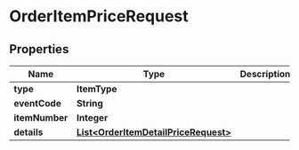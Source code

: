 

# OrderItemPriceRequest


## Properties

| Name | Type | Description | Notes |
|------------ | ------------- | ------------- | -------------|
|**type** | **ItemType** |  |  [optional] |
|**eventCode** | **String** |  |  |
|**itemNumber** | **Integer** |  |  [optional] |
|**details** | [**List&lt;OrderItemDetailPriceRequest&gt;**](OrderItemDetailPriceRequest.md) |  |  |



